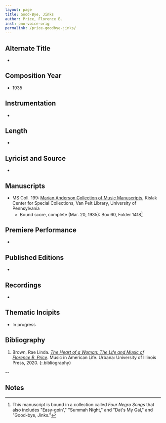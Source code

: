 ```yaml
---
layout: page
title: Good-Bye, Jinks
author: Price, Florence B.
inst: pno-voice-orig
permalink: /price-goodbye-jinks/
---
```


## Alternate Title
- 

## Composition Year
- 1935

## Instrumentation
- 

## Length
- 

## Lyricist and Source
- 

## Manuscripts
- MS Coll. 199: <a href="https://www.library.upenn.edu/detail/collection/marian-anderson-collection" target="_blank">Marian Anderson Collection of Music Manuscripts</a>, Kislak Center for Special Collections, Van Pelt Library, University of Pennsylvania
    * Bound score, complete (Mar. 20, 1935): Box 60, Folder 1418[^fn1]

## Premiere Performance
- 

## Published Editions
- 

## Recordings
- 

## Thematic Incipits
- In progress

## Bibliography
1. Brown, Rae Linda. <a href="https://www.worldcat.org/title/1122800180" target="_blank">*The Heart of a Woman: The Life and Music of Florence B. Price*</a>. Music in American Life. Urbana: University of Illinois Press, 2020.
{:.bibliography}

--

## Notes
[^fn1]: This manuscript is bound in a collection called *Four Negro Songs* that also includes "Easy-goin'," "Summah Night," and "Dat's My Gal," and "Good-bye, Jinks."